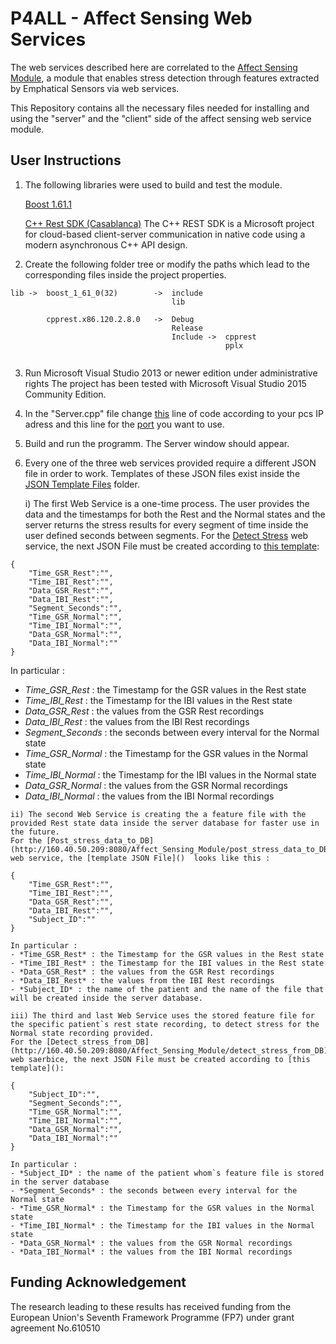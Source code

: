 # P4ALL - Affect Sensing Web Services

The web services described here are correlated to the [Affect Sensing Module](https://github.com/P4ALLcerthiti/P4ALL-Affect-Sensing-Module), a module that enables stress detection through features extracted by Emphatical Sensors via web services.

This Repository contains all the necessary files needed for installing and using the "server" and the "client" side of the affect sensing web service module.

## User Instructions

1) The following libraries were used to build and test the module.

	[Boost 1.61.1](http://www.boost.org/)

	[C++ Rest SDK (Casablanca)](https://casablanca.codeplex.com/)
	The C++ REST SDK is a Microsoft project for cloud-based client-server communication in native code using a modern asynchronous C++ API design.

2) Create the following folder tree or modify the paths which lead to the corresponding files inside the project properties.

```
lib ->	boost_1_61_0(32)		->	include
									lib

		cpprest.x86.120.2.8.0	->	Debug
									Release
									Include ->  cpprest
												pplx
									
```

3) Run Microsoft Visual Studio 2013 or newer edition under administrative rights
   The project has been tested with Microsoft Visual Studio 2015 Community Edition.

4) In the "Server.cpp" file change [this]() line of code according to your pcs IP adress and this line for the [port]() you want to use.

5) Build and run the programm.
   The Server window should appear.

6) Every one of the three web services provided require a different JSON file in order to work.
   Templates of these JSON files exist inside the [JSON Template Files]() folder.

   i) The first Web Service is a one-time process. The user provides the data and the timestamps for both the Rest and the Normal states and the server returns the stress results for every segment of time inside the user defined seconds between segments.
   For the [Detect Stress](http://160.40.50.209:8080/Affect_Sensing_Module/detect_stress)  web service, the next JSON File must be created according to [this template]():
   
```
{
	"Time_GSR_Rest":"",
	"Time_IBI_Rest":"",
	"Data_GSR_Rest":"",
	"Data_IBI_Rest":"",
	"Segment_Seconds":"",
	"Time_GSR_Normal":"",
	"Time_IBI_Normal":"",
	"Data_GSR_Normal":"",
	"Data_IBI_Normal":""
}
```

   In particular :
   - *Time_GSR_Rest* : the Timestamp for the GSR values in the Rest state
   - *Time_IBI_Rest* : the Timestamp for the IBI values in the Rest state
   - *Data_GSR_Rest* : the values from the GSR Rest recordings
   - *Data_IBI_Rest* : the values from the IBI Rest recordings
   - *Segment_Seconds* : the seconds between every interval for the Normal state
   - *Time_GSR_Normal* : the Timestamp for the GSR values in the Normal state
   - *Time_IBI_Normal* : the Timestamp for the IBI values in the Normal state
   - *Data_GSR_Normal* : the values from the GSR Normal recordings
   - *Data_IBI_Normal* : the values from the IBI Normal recordings
   

	ii) The second Web Service is creating the a feature file with the provided Rest state data inside the server database for faster use in the future.
	For the [Post_stress_data_to_DB](http://160.40.50.209:8080/Affect_Sensing_Module/post_stress_data_to_DB) web service, the [template JSON File]()  looks like this :
	
```
{
	"Time_GSR_Rest":"",
	"Time_IBI_Rest":"",
	"Data_GSR_Rest":"",
	"Data_IBI_Rest":"",
	"Subject_ID":""
}
```
	In particular :
	- *Time_GSR_Rest* : the Timestamp for the GSR values in the Rest state
	- *Time_IBI_Rest* : the Timestamp for the IBI values in the Rest state
	- *Data_GSR_Rest* : the values from the GSR Rest recordings
	- *Data_IBI_Rest* : the values from the IBI Rest recordings
	- *Subject_ID* : the name of the patient and the name of the file that will be created inside the server database.
   
	iii) The third and last Web Service uses the stored feature file for the specific patient`s rest state recording, to detect stress for the Normal state recording provided.
	For the [Detect_stress_from_DB](http://160.40.50.209:8080/Affect_Sensing_Module/detect_stress_from_DB) web saerbice, the next JSON File must be created according to [this template]():

```
{
	"Subject_ID":"",
	"Segment_Seconds":"",
	"Time_GSR_Normal":"",
	"Time_IBI_Normal":"",
	"Data_GSR_Normal":"",
	"Data_IBI_Normal":""
}
```
	In particular :
	- *Subject_ID* : the name of the patient whom`s feature file is stored in the server database
	- *Segment_Seconds* : the seconds between every interval for the Normal state
	- *Time_GSR_Normal* : the Timestamp for the GSR values in the Normal state
	- *Time_IBI_Normal* : the Timestamp for the IBI values in the Normal state
	- *Data_GSR_Normal* : the values from the GSR Normal recordings
	- *Data_IBI_Normal* : the values from the IBI Normal recordings

	
## Funding Acknowledgement

The research leading to these results has received funding from the European Union's Seventh Framework Programme (FP7) under grant agreement No.610510